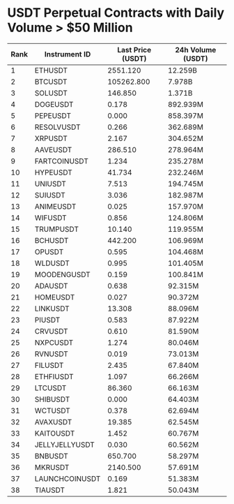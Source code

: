 # USDT Perpetual Contracts with Daily Volume > $50 Million

| Rank | Instrument ID | Last Price (USDT) | 24h Volume (USDT) |
|------|---------------|-------------------|-------------------|
| 1 | ETHUSDT | 2551.120 | 12.259B |
| 2 | BTCUSDT | 105262.800 | 7.978B |
| 3 | SOLUSDT | 146.850 | 1.371B |
| 4 | DOGEUSDT | 0.178 | 892.939M |
| 5 | PEPEUSDT | 0.000 | 858.397M |
| 6 | RESOLVUSDT | 0.266 | 362.689M |
| 7 | XRPUSDT | 2.167 | 304.652M |
| 8 | AAVEUSDT | 286.510 | 278.964M |
| 9 | FARTCOINUSDT | 1.234 | 235.278M |
| 10 | HYPEUSDT | 41.734 | 232.246M |
| 11 | UNIUSDT | 7.513 | 194.745M |
| 12 | SUIUSDT | 3.036 | 182.987M |
| 13 | ANIMEUSDT | 0.025 | 157.970M |
| 14 | WIFUSDT | 0.856 | 124.806M |
| 15 | TRUMPUSDT | 10.140 | 119.955M |
| 16 | BCHUSDT | 442.200 | 106.969M |
| 17 | OPUSDT | 0.595 | 104.468M |
| 18 | WLDUSDT | 0.995 | 101.405M |
| 19 | MOODENGUSDT | 0.159 | 100.841M |
| 20 | ADAUSDT | 0.638 | 92.315M |
| 21 | HOMEUSDT | 0.027 | 90.372M |
| 22 | LINKUSDT | 13.308 | 88.096M |
| 23 | PIUSDT | 0.583 | 87.922M |
| 24 | CRVUSDT | 0.610 | 81.590M |
| 25 | NXPCUSDT | 1.274 | 80.046M |
| 26 | RVNUSDT | 0.019 | 73.013M |
| 27 | FILUSDT | 2.435 | 67.840M |
| 28 | ETHFIUSDT | 1.097 | 66.266M |
| 29 | LTCUSDT | 86.360 | 66.163M |
| 30 | SHIBUSDT | 0.000 | 64.403M |
| 31 | WCTUSDT | 0.378 | 62.694M |
| 32 | AVAXUSDT | 19.385 | 62.545M |
| 33 | KAITOUSDT | 1.452 | 60.767M |
| 34 | JELLYJELLYUSDT | 0.030 | 60.562M |
| 35 | BNBUSDT | 650.700 | 58.297M |
| 36 | MKRUSDT | 2140.500 | 57.691M |
| 37 | LAUNCHCOINUSDT | 0.169 | 51.383M |
| 38 | TIAUSDT | 1.821 | 50.043M |
